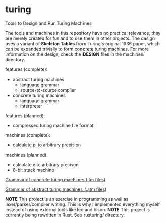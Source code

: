 # turing
Tools to Design and Run Turing Machines

The tools and machines in this repository have no practical relevance, they are merely created for fun and to use them in other projects. The design uses a variant of **Skeleton Tables** from Turing's original 1936 paper, which can be expanded trivially to form concrete turing machines. For more information on the design, check the **DESIGN** files in the machines/ directory.

features (complete):
 * abstract turing machines
    + language grammar
    + source-to-source compiler
 * concrete turing machines
    + language grammar
    + interpreter

features (planned):
 * compressed turing machine file format

machines (complete):
 * calculate pi to arbitrary precision

machines (planned):
 * calculate e to arbitrary precison
 * 8-bit stack machine

[Grammar of concrete turing machines (.tm files)](grammar_concrete.pdf)

[Grammar of abstract turing machines (.atm files)](grammar_abstract.pdf)

**NOTE** This project is an exercise in programming as well as lexer/parser/compiler writing. This is why I implemented everything myself instead of using external tools like lex and bison.
**NOTE** This project is currently being rewritten in Rust. See rusturing/ directury.
